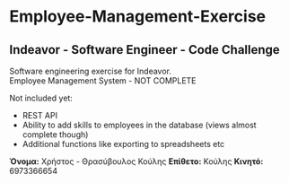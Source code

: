 # Employee-Management-Exercise

## Indeavor - Software Engineer - Code Challenge

Software engineering exercise for Indeavor. <br/>
Employee Management System - NOT COMPLETE

Not included yet:
- REST API
- Ability to add skills to employees in the database (views almost complete though)
- Additional functions like exporting to spreadsheets etc

__Όνομα:__ Χρήστος - Θρασύβουλος Κούλης 
__Επίθετο:__ Κούλης
__Κινητό:__ 6973366654

